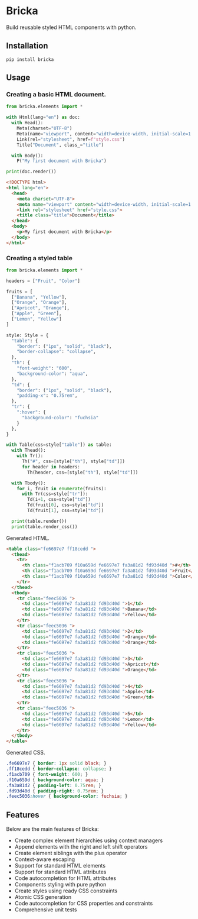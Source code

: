 # Bricka
Build reusable styled HTML components with python.

## Installation

`pip install bricka`

## Usage
### Creating a basic HTML document.

```python
from bricka.elements import *

with Html(lang="en") as doc:
  with Head():
    Meta(charset="UTF-8")
    Meta(name="viewport", content="width=device-width, initial-scale=1.0") 
    Link(rel="stylesheet", href=f"style.css")
    Title("Document", class_="title")    

  with Body():
    P("My first document with Bricka")  

print(doc.render())  
```

```html
<!DOCTYPE html>
<html lang="en">
  <head>
    <meta charset="UTF-8">
    <meta name="viewport" content="width=device-width, initial-scale=1.0">
    <link rel="stylesheet" href="style.css">
    <title class="title">Document</title>
  </head>
  <body>
    <p>My first document with Bricka</p>
  </body>
</html>
```

### Creating a styled table

```python
from bricka.elements import *

headers = ["Fruit", "Color"]

fruits = [
  ["Banana", "Yellow"],
  ["Orange", "Orange"],
  ["Apricot", "Orange"],
  ["Apple", "Green"],
  ["Lemon", "Yellow"]
]

style: Style = {
  "table": {
    "border": ("1px", "solid", "black"),
    "border-collapse": "collapse",      
  },
  "th": {
    "font-weight": "600",
    "background-color": "aqua",
  },
  "td": {
    "border": ("1px", "solid", "black"),
    "padding-x": "0.75rem",
  },
  "tr": {
    ":hover": {
      "background-color": "fuchsia"
    }
  },
}

with Table(css=style["table"]) as table:
  with Thead():
    with Tr():
      Th("#", css=[style["th"], style["td"]])
      for header in headers:
        Th(header, css=[style["th"], style["td"]])

  with Tbody():
    for i, fruit in enumerate(fruits):
      with Tr(css=style["tr"]):
        Td(i+1, css=style["td"])
        Td(fruit[0], css=style["td"])
        Td(fruit[1], css=style["td"])

  print(table.render())
  print(table.render_css())
```

Generated HTML.

```html
<table class="fe6697e7 ff18cedd ">
  <thead>
    <tr>
      <th class="f1acb709 f10a659d fe6697e7 fa3a81d2 fd93d40d ">#</th>
      <th class="f1acb709 f10a659d fe6697e7 fa3a81d2 fd93d40d ">Fruit</th>
      <th class="f1acb709 f10a659d fe6697e7 fa3a81d2 fd93d40d ">Color</th>
    </tr>
  </thead>
  <tbody>
    <tr class="feec5036 ">
      <td class="fe6697e7 fa3a81d2 fd93d40d ">1</td>
      <td class="fe6697e7 fa3a81d2 fd93d40d ">Banana</td>
      <td class="fe6697e7 fa3a81d2 fd93d40d ">Yellow</td>
    </tr>
    <tr class="feec5036 ">
      <td class="fe6697e7 fa3a81d2 fd93d40d ">2</td>
      <td class="fe6697e7 fa3a81d2 fd93d40d ">Orange</td>
      <td class="fe6697e7 fa3a81d2 fd93d40d ">Orange</td>
    </tr>
    <tr class="feec5036 ">
      <td class="fe6697e7 fa3a81d2 fd93d40d ">3</td>
      <td class="fe6697e7 fa3a81d2 fd93d40d ">Apricot</td>
      <td class="fe6697e7 fa3a81d2 fd93d40d ">Orange</td>
    </tr>
    <tr class="feec5036 ">
      <td class="fe6697e7 fa3a81d2 fd93d40d ">4</td>
      <td class="fe6697e7 fa3a81d2 fd93d40d ">Apple</td>
      <td class="fe6697e7 fa3a81d2 fd93d40d ">Green</td>
    </tr>
    <tr class="feec5036 ">
      <td class="fe6697e7 fa3a81d2 fd93d40d ">5</td>
      <td class="fe6697e7 fa3a81d2 fd93d40d ">Lemon</td>
      <td class="fe6697e7 fa3a81d2 fd93d40d ">Yellow</td>
    </tr>
  </tbody>
</table>
```

Generated CSS.

```css
.fe6697e7 { border: 1px solid black; }
.ff18cedd { border-collapse: collapse; }
.f1acb709 { font-weight: 600; }
.f10a659d { background-color: aqua; }
.fa3a81d2 { padding-left: 0.75rem; }
.fd93d40d { padding-right: 0.75rem; }
.feec5036:hover { background-color: fuchsia; }
```

## Features
Below are the main features of Bricka:

  - Create complex element hierarchies using context managers
  - Append elements with the right and left shift operators
  - Create element siblings with the plus operator
  - Context-aware escaping
  - Support for standard HTML elements
  - Support for standard HTML attributes
  - Code autocompletion for HTML attributes
  - Components styling with pure python
  - Create styles using ready CSS constraints
  - Atomic CSS generation
  - Code autocompletion for CSS properties and constraints
  - Comprehensive unit tests
